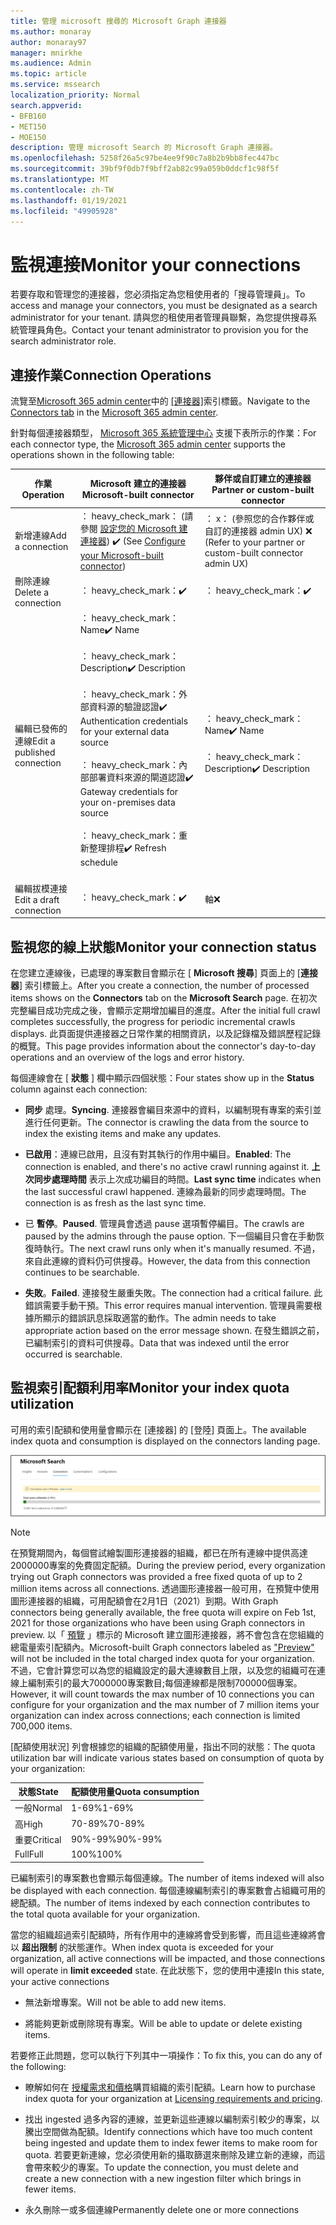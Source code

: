 ```yaml
---
title: 管理 microsoft 搜尋的 Microsoft Graph 連接器
ms.author: monaray
author: monaray97
manager: mnirkhe
ms.audience: Admin
ms.topic: article
ms.service: mssearch
localization_priority: Normal
search.appverid:
- BFB160
- MET150
- MOE150
description: 管理 microsoft Search 的 Microsoft Graph 連接器。
ms.openlocfilehash: 5258f26a5c97be4ee9f90c7a8b2b9bb8fec447bc
ms.sourcegitcommit: 39bf9f0db7f9bff2ab82c99a059b0ddcf1c98f5f
ms.translationtype: MT
ms.contentlocale: zh-TW
ms.lasthandoff: 01/19/2021
ms.locfileid: "49905928"
---
```

<!-- markdownlint-disable no-inline-html -->

# <a name="monitor-your-connections"></a><span data-ttu-id="f9bf1-103">監視連接</span><span class="sxs-lookup"><span data-stu-id="f9bf1-103">Monitor your connections</span></span>

<span data-ttu-id="f9bf1-104">若要存取和管理您的連接器，您必須指定為您租使用者的「搜尋管理員」。</span><span class="sxs-lookup"><span data-stu-id="f9bf1-104">To access and manage your connectors, you must be designated as a search administrator for your tenant.</span></span> <span data-ttu-id="f9bf1-105">請與您的租使用者管理員聯繫，為您提供搜尋系統管理員角色。</span><span class="sxs-lookup"><span data-stu-id="f9bf1-105">Contact your tenant administrator to provision you for the search administrator role.</span></span>

## <a name="connection-operations"></a><span data-ttu-id="f9bf1-106">連接作業</span><span class="sxs-lookup"><span data-stu-id="f9bf1-106">Connection Operations</span></span>

<span data-ttu-id="f9bf1-107">流覽至[Microsoft 365 admin center](https://admin.microsoft.com)中的 [[連接器]](https://admin.microsoft.com/Adminportal/Home#/MicrosoftSearch/Connectors)索引標籤。</span><span class="sxs-lookup"><span data-stu-id="f9bf1-107">Navigate to the [Connectors tab](https://admin.microsoft.com/Adminportal/Home#/MicrosoftSearch/Connectors) in the [Microsoft 365 admin center](https://admin.microsoft.com).</span></span>

<span data-ttu-id="f9bf1-108">針對每個連接器類型， [Microsoft 365 系統管理中心](https://admin.microsoft.com) 支援下表所示的作業：</span><span class="sxs-lookup"><span data-stu-id="f9bf1-108">For each connector type, the [Microsoft 365 admin center](https://admin.microsoft.com) supports the operations shown in the following table:</span></span>

<span data-ttu-id="f9bf1-109">作業</span><span class="sxs-lookup"><span data-stu-id="f9bf1-109">Operation</span></span> | <span data-ttu-id="f9bf1-110">Microsoft 建立的連接器</span><span class="sxs-lookup"><span data-stu-id="f9bf1-110">Microsoft-built connector</span></span> | <span data-ttu-id="f9bf1-111">夥伴或自訂建立的連接器</span><span class="sxs-lookup"><span data-stu-id="f9bf1-111">Partner or custom-built connector</span></span>
--- | --- | ---
<span data-ttu-id="f9bf1-112">新增連線</span><span class="sxs-lookup"><span data-stu-id="f9bf1-112">Add a connection</span></span> | <span data-ttu-id="f9bf1-113">： heavy_check_mark： (請參閱 [設定您的 Microsoft 建連接器](configure-connector.md)) </span><span class="sxs-lookup"><span data-stu-id="f9bf1-113">:heavy_check_mark: (See [Configure your Microsoft-built connector](configure-connector.md))</span></span> | <span data-ttu-id="f9bf1-114">： x： (參照您的合作夥伴或自訂的連接器 admin UX) </span><span class="sxs-lookup"><span data-stu-id="f9bf1-114">:x: (Refer to your partner or custom-built connector admin UX)</span></span>
<span data-ttu-id="f9bf1-115">刪除連線</span><span class="sxs-lookup"><span data-stu-id="f9bf1-115">Delete a connection</span></span> | <span data-ttu-id="f9bf1-116">： heavy_check_mark：</span><span class="sxs-lookup"><span data-stu-id="f9bf1-116">:heavy_check_mark:</span></span> | <span data-ttu-id="f9bf1-117">： heavy_check_mark：</span><span class="sxs-lookup"><span data-stu-id="f9bf1-117">:heavy_check_mark:</span></span>
<span data-ttu-id="f9bf1-118">編輯已發佈的連線</span><span class="sxs-lookup"><span data-stu-id="f9bf1-118">Edit a published connection</span></span> | <span data-ttu-id="f9bf1-119">： heavy_check_mark： Name</span><span class="sxs-lookup"><span data-stu-id="f9bf1-119">:heavy_check_mark: Name</span></span><br></br> <span data-ttu-id="f9bf1-120">： heavy_check_mark： Description</span><span class="sxs-lookup"><span data-stu-id="f9bf1-120">:heavy_check_mark: Description</span></span><br></br> <span data-ttu-id="f9bf1-121">： heavy_check_mark：外部資料源的驗證認證</span><span class="sxs-lookup"><span data-stu-id="f9bf1-121">:heavy_check_mark: Authentication credentials for your external data source</span></span><br></br> <span data-ttu-id="f9bf1-122">： heavy_check_mark：內部部署資料來源的閘道認證</span><span class="sxs-lookup"><span data-stu-id="f9bf1-122">:heavy_check_mark: Gateway credentials for your on-premises data source</span></span><br></br> <span data-ttu-id="f9bf1-123">： heavy_check_mark：重新整理排程</span><span class="sxs-lookup"><span data-stu-id="f9bf1-123">:heavy_check_mark: Refresh schedule</span></span><br></br> | <span data-ttu-id="f9bf1-124">： heavy_check_mark： Name</span><span class="sxs-lookup"><span data-stu-id="f9bf1-124">:heavy_check_mark: Name</span></span><br></br> <span data-ttu-id="f9bf1-125">： heavy_check_mark： Description</span><span class="sxs-lookup"><span data-stu-id="f9bf1-125">:heavy_check_mark: Description</span></span>
<span data-ttu-id="f9bf1-126">編輯拔模連接</span><span class="sxs-lookup"><span data-stu-id="f9bf1-126">Edit a draft connection</span></span> | <span data-ttu-id="f9bf1-127">： heavy_check_mark：</span><span class="sxs-lookup"><span data-stu-id="f9bf1-127">:heavy_check_mark:</span></span> | <span data-ttu-id="f9bf1-128">軸</span><span class="sxs-lookup"><span data-stu-id="f9bf1-128">:x:</span></span>

## <a name="monitor-your-connection-status"></a><span data-ttu-id="f9bf1-129">監視您的線上狀態</span><span class="sxs-lookup"><span data-stu-id="f9bf1-129">Monitor your connection status</span></span>

<span data-ttu-id="f9bf1-130">在您建立連線後，已處理的專案數目會顯示在 [ **Microsoft 搜尋**] 頁面上的 [**連接器**] 索引標籤上。</span><span class="sxs-lookup"><span data-stu-id="f9bf1-130">After you create a connection, the number of processed items shows on the **Connectors** tab on the **Microsoft Search** page.</span></span> <span data-ttu-id="f9bf1-131">在初次完整編目成功完成之後，會顯示定期增加編目的進度。</span><span class="sxs-lookup"><span data-stu-id="f9bf1-131">After the initial full crawl completes successfully, the progress for periodic incremental crawls displays.</span></span> <span data-ttu-id="f9bf1-132">此頁面提供連接器之日常作業的相關資訊，以及記錄檔及錯誤歷程記錄的概覽。</span><span class="sxs-lookup"><span data-stu-id="f9bf1-132">This page provides information about the connector's day-to-day operations and an overview of the logs and error history.</span></span>

<span data-ttu-id="f9bf1-133">每個連線會在 [ **狀態** ] 欄中顯示四個狀態：</span><span class="sxs-lookup"><span data-stu-id="f9bf1-133">Four states show up in the **Status** column against each connection:</span></span>

* <span data-ttu-id="f9bf1-134">**同步** 處理。</span><span class="sxs-lookup"><span data-stu-id="f9bf1-134">**Syncing**.</span></span> <span data-ttu-id="f9bf1-135">連接器會編目來源中的資料，以編制現有專案的索引並進行任何更新。</span><span class="sxs-lookup"><span data-stu-id="f9bf1-135">The connector is crawling the data from the source to index the existing items and make any updates.</span></span>

* <span data-ttu-id="f9bf1-136">**已啟用**：連線已啟用，且沒有對其執行的作用中編目。</span><span class="sxs-lookup"><span data-stu-id="f9bf1-136">**Enabled**: The connection is enabled, and there's no active crawl running against it.</span></span> <span data-ttu-id="f9bf1-137">**上次同步處理時間** 表示上次成功編目的時間。</span><span class="sxs-lookup"><span data-stu-id="f9bf1-137">**Last sync time** indicates when the last successful crawl happened.</span></span> <span data-ttu-id="f9bf1-138">連線為最新的同步處理時間。</span><span class="sxs-lookup"><span data-stu-id="f9bf1-138">The connection is as fresh as the last sync time.</span></span>

* <span data-ttu-id="f9bf1-139">已 **暫停**。</span><span class="sxs-lookup"><span data-stu-id="f9bf1-139">**Paused**.</span></span> <span data-ttu-id="f9bf1-140">管理員會透過 pause 選項暫停編目。</span><span class="sxs-lookup"><span data-stu-id="f9bf1-140">The crawls are paused by the admins through the pause option.</span></span> <span data-ttu-id="f9bf1-141">下一個編目只會在手動恢復時執行。</span><span class="sxs-lookup"><span data-stu-id="f9bf1-141">The next crawl runs only when it's manually resumed.</span></span> <span data-ttu-id="f9bf1-142">不過，來自此連線的資料仍可供搜尋。</span><span class="sxs-lookup"><span data-stu-id="f9bf1-142">However, the data from this connection continues to be searchable.</span></span>

* <span data-ttu-id="f9bf1-143">**失敗**。</span><span class="sxs-lookup"><span data-stu-id="f9bf1-143">**Failed**.</span></span> <span data-ttu-id="f9bf1-144">連接發生嚴重失敗。</span><span class="sxs-lookup"><span data-stu-id="f9bf1-144">The connection had a critical failure.</span></span> <span data-ttu-id="f9bf1-145">此錯誤需要手動干預。</span><span class="sxs-lookup"><span data-stu-id="f9bf1-145">This error requires manual intervention.</span></span> <span data-ttu-id="f9bf1-146">管理員需要根據所顯示的錯誤訊息採取適當的動作。</span><span class="sxs-lookup"><span data-stu-id="f9bf1-146">The admin needs to take appropriate action based on the error message shown.</span></span> <span data-ttu-id="f9bf1-147">在發生錯誤之前，已編制索引的資料可供搜尋。</span><span class="sxs-lookup"><span data-stu-id="f9bf1-147">Data that was indexed until the error occurred is searchable.</span></span>

## <a name="monitor-your-index-quota-utilization"></a><span data-ttu-id="f9bf1-148">監視索引配額利用率</span><span class="sxs-lookup"><span data-stu-id="f9bf1-148">Monitor your index quota utilization</span></span>

<span data-ttu-id="f9bf1-149">可用的索引配額和使用量會顯示在 [連接器] 的 [登陸] 頁面上。</span><span class="sxs-lookup"><span data-stu-id="f9bf1-149">The available index quota and consumption is displayed on the connectors landing page.</span></span>

![索引配額使用量列](media/quota_utilization.png)

>[!NOTE]
><span data-ttu-id="f9bf1-151">在預覽期間內，每個嘗試繪製圖形連接器的組織，都已在所有連線中提供高達2000000專案的免費固定配額。</span><span class="sxs-lookup"><span data-stu-id="f9bf1-151">During the preview period, every organization trying out Graph connectors was provided a free fixed quota of up to 2 million items across all connections.</span></span> <span data-ttu-id="f9bf1-152">透過圖形連接器一般可用，在預覽中使用圖形連接器的組織，可用配額會在2月1日（2021）到期。</span><span class="sxs-lookup"><span data-stu-id="f9bf1-152">With Graph connectors being generally available, the free quota will expire on Feb 1st, 2021 for those organizations who have been using Graph connectors in preview.</span></span>
><span data-ttu-id="f9bf1-153">以「 [預覽](connectors-preview.md) 」標示的 Microsoft 建立圖形連接器，將不會包含在您組織的總電量索引配額內。</span><span class="sxs-lookup"><span data-stu-id="f9bf1-153">Microsoft-built Graph connectors labeled as ["Preview"](connectors-preview.md) will not be included in the total charged index quota for your organization.</span></span> <span data-ttu-id="f9bf1-154">不過，它會計算您可以為您的組織設定的最大連線數目上限，以及您的組織可在連線上編制索引的最大7000000專案數目;每個連線都是限制700000個專案。</span><span class="sxs-lookup"><span data-stu-id="f9bf1-154">However, it will count towards the max number of 10 connections you can configure for your organization and the max number of 7 million items your organization can index across connections; each connection is limited 700,000 items.</span></span> 

<span data-ttu-id="f9bf1-155">[配額使用狀況] 列會根據您的組織的配額使用量，指出不同的狀態：</span><span class="sxs-lookup"><span data-stu-id="f9bf1-155">The quota utilization bar will indicate various states based on consumption of quota by your organization:</span></span>

<span data-ttu-id="f9bf1-156">狀態</span><span class="sxs-lookup"><span data-stu-id="f9bf1-156">State</span></span> | <span data-ttu-id="f9bf1-157">配額使用量</span><span class="sxs-lookup"><span data-stu-id="f9bf1-157">Quota consumption</span></span>
--- | ---
<span data-ttu-id="f9bf1-158">一般</span><span class="sxs-lookup"><span data-stu-id="f9bf1-158">Normal</span></span> | <span data-ttu-id="f9bf1-159">1-69%</span><span class="sxs-lookup"><span data-stu-id="f9bf1-159">1-69%</span></span>
<span data-ttu-id="f9bf1-160">高</span><span class="sxs-lookup"><span data-stu-id="f9bf1-160">High</span></span> | <span data-ttu-id="f9bf1-161">70-89%</span><span class="sxs-lookup"><span data-stu-id="f9bf1-161">70-89%</span></span>
<span data-ttu-id="f9bf1-162">重要</span><span class="sxs-lookup"><span data-stu-id="f9bf1-162">Critical</span></span> | <span data-ttu-id="f9bf1-163">90%-99%</span><span class="sxs-lookup"><span data-stu-id="f9bf1-163">90%-99%</span></span>
<span data-ttu-id="f9bf1-164">Full</span><span class="sxs-lookup"><span data-stu-id="f9bf1-164">Full</span></span> | <span data-ttu-id="f9bf1-165">100%</span><span class="sxs-lookup"><span data-stu-id="f9bf1-165">100%</span></span>

<span data-ttu-id="f9bf1-166">已編制索引的專案數也會顯示每個連線。</span><span class="sxs-lookup"><span data-stu-id="f9bf1-166">The number of items indexed will also be displayed with each connection.</span></span> <span data-ttu-id="f9bf1-167">每個連線編制索引的專案數會占組織可用的總配額。</span><span class="sxs-lookup"><span data-stu-id="f9bf1-167">The number of items indexed by each connection contributes to the total quota available for your organization.</span></span>

<span data-ttu-id="f9bf1-168">當您的組織超過索引配額時，所有作用中的連線將會受到影響，而且這些連線將會以 **超出限制** 的狀態運作。</span><span class="sxs-lookup"><span data-stu-id="f9bf1-168">When index quota is exceeded for your organization, all active connections will be impacted, and those connections will operate in **limit exceeded** state.</span></span> <span data-ttu-id="f9bf1-169">在此狀態下，您的使用中連接</span><span class="sxs-lookup"><span data-stu-id="f9bf1-169">In this state, your active connections</span></span>  

* <span data-ttu-id="f9bf1-170">無法新增專案。</span><span class="sxs-lookup"><span data-stu-id="f9bf1-170">Will not be able to add new items.</span></span>

* <span data-ttu-id="f9bf1-171">將能夠更新或刪除現有專案。</span><span class="sxs-lookup"><span data-stu-id="f9bf1-171">Will be able to update or delete existing items.</span></span>

<span data-ttu-id="f9bf1-172">若要修正此問題，您可以執行下列其中一項操作：</span><span class="sxs-lookup"><span data-stu-id="f9bf1-172">To fix this, you can do any of the following:</span></span>

* <span data-ttu-id="f9bf1-173">瞭解如何在 [授權需求和價格](licensing.md)購買組織的索引配額。</span><span class="sxs-lookup"><span data-stu-id="f9bf1-173">Learn how to purchase index quota for your organization at [Licensing requirements and pricing](licensing.md).</span></span>

* <span data-ttu-id="f9bf1-174">找出 ingested 過多內容的連線，並更新這些連線以編制索引較少的專案，以騰出空間做為配額。</span><span class="sxs-lookup"><span data-stu-id="f9bf1-174">Identify connections which have too much content being ingested and update them to index fewer items to make room for quota.</span></span> <span data-ttu-id="f9bf1-175">若要更新連線，您必須使用新的攝取篩選來刪除及建立新的連線，而這會帶來較少的專案。</span><span class="sxs-lookup"><span data-stu-id="f9bf1-175">To update the connection, you must delete and create a new connection with a new ingestion filter which brings in fewer items.</span></span>

* <span data-ttu-id="f9bf1-176">永久刪除一或多個連線</span><span class="sxs-lookup"><span data-stu-id="f9bf1-176">Permanently delete one or more connections</span></span>